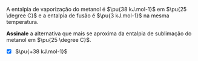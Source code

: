 A entalpia de vaporização do metanol é $\pu{38 kJ.mol-1}$ em $\pu{25 \degree C}$ e a entalpia de fusão é $\pu{3 kJ.mol-1}$ na mesma temperatura.

**Assinale** a alternativa que mais se aproxima da entalpia de sublimação do metanol em $\pu{25 \degree C}$.

- [x] $\pu{+38 kJ.mol-1}$

